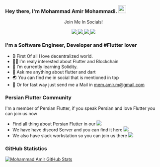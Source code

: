 ### Hey there, I'm  Mohammad Amir Mohammadi. <img src="https://media.giphy.com/media/hvRJCLFzcasrR4ia7z/giphy.gif" width="25px">

<div align="center">
<p align="center">Join Me In Socials!</p>
<a href="https://www.twitter.com/hi_mohammadi/">
    <img src="https://img.shields.io/badge/Twitter-1DA1F2?style=for-the-badge&logo=twitter&logoColor=white" />
</a>


<a href="https://www.linkedin.com/in/mohammad-amir-mohammadi/">
    <img src="https://img.shields.io/badge/linkedin-%230077B5.svg?&style=for-the-badge&logo=linkedin&logoColor=white" />
</a>

<a href="https://stackoverflow.com/users/6159522/m-amir-m">
    <img src="https://img.shields.io/badge/Stack_Overflow-FE7A16?style=for-the-badge&logo=stack-overflow&logoColor=white" />
</a>

<a href="https://t.me/mohammad_amir_mohammadi/">
    <img src="https://img.shields.io/badge/Telegram-2CA5E0?style=for-the-badge&logo=telegram&logoColor=white" />
</a>


</div>

### I'm a Software Engineer, Developer and #Flutter lover
- ₿ First Of all I love decentralized world.
- 🧑‍💻 I’m realy interested about Flutter and Blockchain
- 🌱 I’m currently learning Solidity.
- 💬 Ask me anything about flutter and dart
- 🌏 You can find me in social that is mentioned in top
- 📨 Or for fast way just send me a Mail in mem.amir.m@gmail.com

### Persian Flutter Community
I'm a member of Persian Flutter, if you speak Persian and love Flutter you can join us now

- Find all thing about Persian Flutter in our <a href="http://persianflutter.com">
        <img src="https://img.shields.io/website-up-down-green-red/http/persianflutter.com.svg" />
    </a>
- We have have discord Server and you can find it here <a href="http://discord.link/PersianFlutter">
        <img src="https://img.shields.io/badge/Discord-7289DA?style=flat&logo=discord&logoColor=white" />
    </a>
- We also have slack workstation so you can join us there <a href="https://join.slack.com/t/persianflutter/shared_invite/zt-lw6dkij5-wMkJhP~GTchpVwvXo2KYDQ">
        <img src="https://img.shields.io/badge/Slack-4A154B?style=flat&logo=slack&logoColor=white" />
    </a>


### GitHub Statistics
[![Mohammad Amir GitHub Stats](https://github-readme-stats.vercel.app/api?username=M-amir-M&show_icons=true&theme=nord)](https://github.com/anuraghazra/github-readme-stats)

